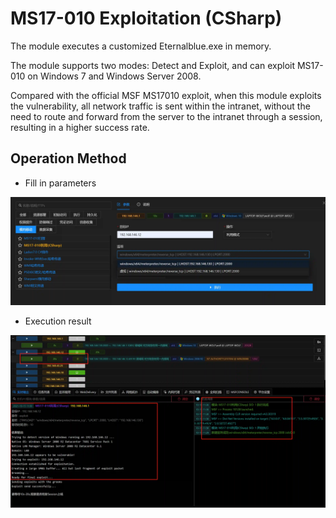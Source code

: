 # MS17-010 Exploitation (CSharp)

The module executes a customized Eternalblue.exe in memory.

The module supports two modes: Detect and Exploit, and can exploit MS17-010 on Windows 7 and Windows Server 2008.

Compared with the official MSF MS17010 exploit, when this module exploits the vulnerability, all network traffic is sent within the intranet, without the need to route and forward
from the server to the intranet through a session, resulting in a higher success rate.

## Operation Method

+ Fill in parameters

![](img/LateralMovement_ExploitationOfRemoteServices_MS17010/1.webp)

+ Execution result

![](img/LateralMovement_ExploitationOfRemoteServices_MS17010/2.webp)